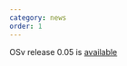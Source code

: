 ```yaml
---
category: news
order: 1
---
```


OSv release 0.05 is [available](https://github.com/cloudius-systems/osv/wiki/OSv-release-0.05)
